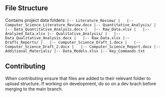 ## File Structure
Contains project data folders:
`
|-- Literature_Review/
|   |-- Computer_Science_Literature_Review.docx
|-- Quantitative_Analysis/
|   |-- Data_Quantitative_Analysis.docx
|   |-- Raw_Data.xlsx
|   |-- Analyzed_Data.xlsx
|-- Qualitative_Analysis/
|   |-- Data_Qualitative_Analysis.docx
|   |-- Raw_Data.xlsx
|-- Drafts_Reports/
|   |-- Computer_Science_Draft_1.docx
|   |-- Computer_Science_Draft_2.docx
|   |-- Computer_Science_Report.docx
|-- Additional_Materials/
    |-- Data_Models.xlsx
    |-- Key_Commands.txt
`
## Contributing
When contributing ensure that files are added to their relevant folder to upload structure.
If working on development, do so on a dev brach before merging to the main branch.
